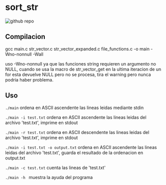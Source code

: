 # sort_str

![github repo](https://github.com/fotscode/sort_str)

## Compilacion

gcc main.c str_vector.c str_vector_expanded.c file_functions.c -o main -Wno-nonnull -Wall

uso -Wno-nonnull ya que las funciones string requieren un argumento no NULL, cuando se usa la macro de str_vector_get en la ultima iteracion de un for esta devuelve NULL pero no se procesa, tira el warning pero nunca podria haber problema.

## Uso

`./main`
ordena en ASCII ascendente las lineas leidas mediante stdin

`./main -i test.txt`
ordena en ASCII ascendente las lineas leidas del archivo 'test.txt', imprime en stdout

`./main -r test.txt`
ordena en ASCII descendente las lineas leidas del archivo 'test.txt', imprime en stdout

`./main -i test.txt -o output.txt`
ordena en ASCII ascendente las lineas leidas del archivo 'test.txt', guarda el resultado de la ordenacion en output.txt

`./main -c test.txt`
cuenta las lineas de 'test.txt'

`./main -h `
muestra la ayuda del programa
